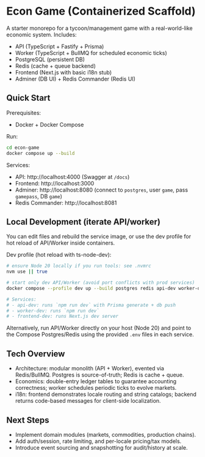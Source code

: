 # Econ Game (Containerized Scaffold)

A starter monorepo for a tycoon/management game with a real-world-like economic system. Includes:

- API (TypeScript + Fastify + Prisma)
- Worker (TypeScript + BullMQ for scheduled economic ticks)
- PostgreSQL (persistent DB)
- Redis (cache + queue backend)
- Frontend (Next.js with basic i18n stub)
- Adminer (DB UI) + Redis Commander (Redis UI)

## Quick Start

Prerequisites:

- Docker + Docker Compose

Run:

```bash
cd econ-game
docker compose up --build
```

Services:

- API: http://localhost:4000 (Swagger at `/docs`)
- Frontend: http://localhost:3000
- Adminer: http://localhost:8080 (connect to `postgres`, user `game`, pass `gamepass`, DB `game`)
- Redis Commander: http://localhost:8081

## Local Development (iterate API/worker)

You can edit files and rebuild the service image, or use the dev profile for hot reload of API/Worker inside containers.

Dev profile (hot reload with ts-node-dev):

```bash
# ensure Node 20 locally if you run tools: see .nvmrc
nvm use || true

# start only dev API/Worker (avoid port conflicts with prod services)
docker compose --profile dev up --build postgres redis api-dev worker-dev frontend-dev adminer redis-commander

# Services:
# - api-dev: runs `npm run dev` with Prisma generate + db push
# - worker-dev: runs `npm run dev`
# - frontend-dev: runs Next.js dev server
```

Alternatively, run API/Worker directly on your host (Node 20) and point to the Compose Postgres/Redis using the provided `.env` files in each service.

## Tech Overview

- Architecture: modular monolith (API + Worker), evented via Redis/BullMQ. Postgres is source-of-truth; Redis is cache + queue.
- Economics: double-entry ledger tables to guarantee accounting correctness; worker schedules periodic ticks to evolve markets.
- i18n: frontend demonstrates locale routing and string catalogs; backend returns code-based messages for client-side localization.

## Next Steps

- Implement domain modules (markets, commodities, production chains).
- Add auth/session, rate limiting, and per-locale pricing/tax models.
- Introduce event sourcing and snapshotting for audit/history at scale.
